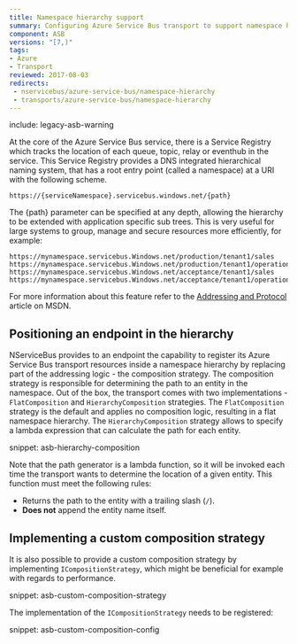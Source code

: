 ```yaml
---
title: Namespace hierarchy support
summary: Configuring Azure Service Bus transport to support namespace hierarchies.
component: ASB
versions: "[7,)"
tags:
- Azure
- Transport
reviewed: 2017-08-03
redirects:
 - nservicebus/azure-service-bus/namespace-hierarchy
 - transports/azure-service-bus/namespace-hierarchy
---
```


include: legacy-asb-warning

At the core of the Azure Service Bus service, there is a Service Registry which tracks the location of each queue, topic, relay or eventhub in the service. This Service Registry provides a DNS integrated hierarchical naming system, that has a root entry point (called a namespace) at a URI with the following scheme.

```
https://{serviceNamespace}.servicebus.windows.net/{path}
```

The {path} parameter can be specified at any depth, allowing the hierarchy to be extended with application specific sub trees. This is very useful for large systems to group, manage and secure resources more efficiently, for example:

```
https://mynamespace.servicebus.Windows.net/production/tenant1/sales
https://mynamespace.servicebus.Windows.net/production/tenant1/operations
https://mynamespace.servicebus.Windows.net/acceptance/tenant1/sales
https://mynamespace.servicebus.Windows.net/acceptance/tenant1/operations
```

For more information about this feature refer to the [Addressing and Protocol](https://docs.microsoft.com/en-us/rest/api/servicebus/Addressing-and-Protocol) article on MSDN.


## Positioning an endpoint in the hierarchy

NServiceBus provides to an endpoint the capability to register its Azure Service Bus transport resources inside a namespace hierarchy by replacing part of the addressing logic - the composition strategy. The composition strategy is responsible for determining the path to an entity in the namespace. Out of the box, the transport comes with two implementations - `FlatComposition` and `HierarchyComposition` strategies. The `FlatComposition` strategy is the default and applies no composition logic, resulting in a flat namespace hierarchy. The `HierarchyComposition` strategy allows to specify a lambda expression that can calculate the path for each entity.

snippet: asb-hierarchy-composition

Note that the path generator is a lambda function, so it will be invoked each time the transport wants to determine the location of a given entity. This function must meet the following rules:

 * Returns the path to the entity with a trailing slash (`/`).
 * **Does not** append the entity name itself.


## Implementing a custom composition strategy

It is also possible to provide a custom composition strategy by implementing `ICompositionStrategy`, which might be beneficial for example with regards to performance.

snippet: asb-custom-composition-strategy

The implementation of the `ICompositionStrategy` needs to be registered:

snippet: asb-custom-composition-config
